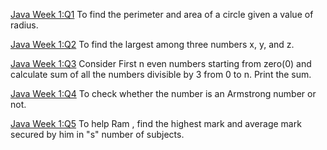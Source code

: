  [Java Week 1:Q1](https://github.com/Devang16-feb/NPTL_WorkSpace/blob/main/Week-1/Week1Assignment1.java) To find the perimeter and area of a circle given a value of radius.

  [Java Week 1:Q2](https://github.com/omunite215/NPTEL-Programming-in-Java-Ultimate-Guide/tree/WEEK-1/Week1Assignment2.java) To find the largest among three numbers x, y, and z.

  [Java Week 1:Q3](https://github.com/omunite215/NPTEL-Programming-in-Java-Ultimate-Guide/tree/WEEK-1/Week1Assignment3.java) Consider First n even numbers starting from zero(0) and calculate sum of  all the numbers divisible by 3 from 0 to n. Print the sum.

  [Java Week 1:Q4](https://github.com/omunite215/NPTEL-Programming-in-Java-Ultimate-Guide/tree/WEEK-1/Week1Assignment4.java) To check whether the number is an Armstrong number or not.

  [Java Week 1:Q5](https://github.com/omunite215/NPTEL-Programming-in-Java-Ultimate-Guide/tree/WEEK-1/Week1Assignment5.java) To help Ram , find the highest mark and average mark secured by him in "s" number of subjects.
